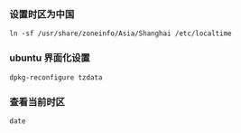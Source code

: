 ### 设置时区为中国
```
ln -sf /usr/share/zoneinfo/Asia/Shanghai /etc/localtime 
```

### ubuntu 界面化设置
```
dpkg-reconfigure tzdata
```

### 查看当前时区
```
date
```

